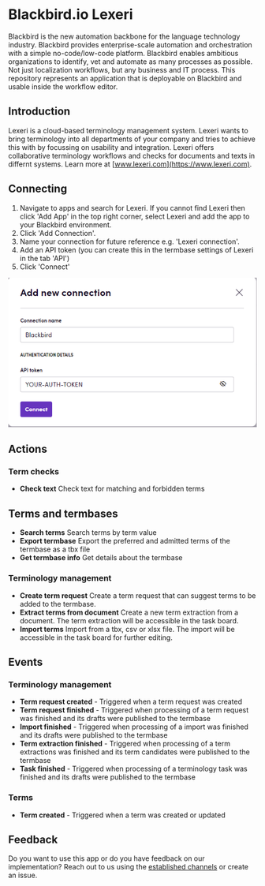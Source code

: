 # Blackbird.io Lexeri

Blackbird is the new automation backbone for the language technology industry. Blackbird provides enterprise-scale automation and orchestration with a simple no-code/low-code platform. Blackbird enables ambitious organizations to identify, vet and automate as many processes as possible. Not just localization workflows, but any business and IT process. This repository represents an application that is deployable on Blackbird and usable inside the workflow editor.

## Introduction

Lexeri is a cloud-based terminology management system. Lexeri wants to bring terminology into all departments of your company and tries to achieve this with by focussing on usability and integration. Lexeri offers collaborative terminology workflows and checks for documents and texts in differnt systems. Learn more at [www.lexeri.com](https://www.lexeri.com).

## Connecting

1. Navigate to apps and search for Lexeri. If you cannot find Lexeri then click 'Add App' in the top right corner, select Lexeri and add the app to your Blackbird environment.
2. Click 'Add Connection'.
3. Name your connection for future reference e.g. 'Lexeri connection'.
4. Add an API token (you can create this in the termbase settings of Lexeri in the tab 'API')
5. Click 'Connect'

![LexeriConnection](image/README/connection.png)

## Actions

### Term checks

- **Check text** Check text for matching and forbidden terms

## Terms and termbases

- **Search terms** Search terms by term value
- **Export termbase** Export the preferred and admitted terms of the termbase as a tbx file
- **Get termbase info** Get details about the termbase

### Terminology management

- **Create term request** Create a term request that can suggest terms to be added to the termbase.
- **Extract terms from document** Create a new term extraction from a document. The term extraction will be accessible in the task board.
- **Import terms** Import from a tbx, csv or xlsx file. The import will be accessible in the task board for further editing.

## Events

### Terminology management

- **Term request created** - Triggered when a term request was created 
- **Term request finished** - Triggered when processing of a term request was finished and its drafts were published to the termbase
- **Import finished** - Triggered when processing of a import was finished and its drafts were published to the termbase
- **Term extraction finished** - Triggered when processing of a term extractions was finished and its term candidates were published to the termbase
- **Task finished** - Triggered when processing of a terminology task was finished and its drafts were published to the termbase

### Terms
- **Term created** - Triggered when a term was created or updated

## Feedback

Do you want to use this app or do you have feedback on our implementation? Reach out to us using the [established channels](https://www.blackbird.io/) or create an issue.
